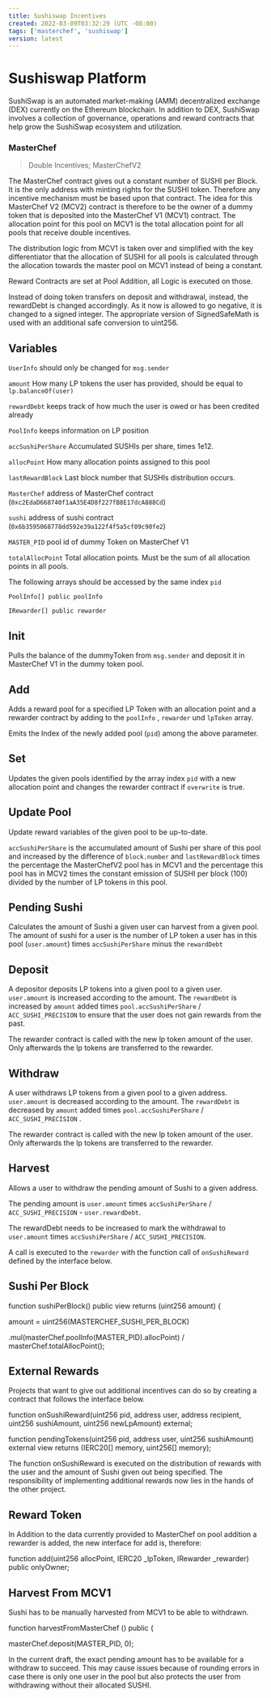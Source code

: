 ```yaml
---
title: Sushiswap Incentives
created: 2022-03-09T03:32:29 (UTC -08:00)
tags: ['masterchef', 'sushiswap']
version: latest
---
```


# Sushiswap Platform

SushiSwap is an automated market-making (AMM) decentralized exchange (DEX)
currently on the Ethereum blockchain. In addition to DEX, SushiSwap involves a
collection of governance, operations and reward contracts that help grow the
SushiSwap ecosystem and utilization.

### MasterChef

> Double Incentives; MasterChefV2

The MasterChef contract gives out a constant number of SUSHI per Block. It is
the only address with minting rights for the SUSHI token. Therefore any
incentive mechanism must be based upon that contract. The idea for this
MasterChef V2 (MCV2) contract is therefore to be the owner of a dummy token that
is deposited into the MasterChef V1 (MCV1) contract. The allocation point for
this pool on MCV1 is the total allocation point for all pools that receive
double incentives.

The distribution logic from MCV1 is taken over and simplified with the key
differentiator that the allocation of SUSHI for all pools is calculated through
the allocation towards the master pool on MCV1 instead of being a constant.

Reward Contracts are set at Pool Addition, all Logic is executed on those.

Instead of doing token transfers on deposit and withdrawal, instead, the
rewardDebt is changed accordingly. As it now is allowed to go negative, it is
changed to a signed integer. The appropriate version of SignedSafeMath is used
with an additional safe conversion to uint256.

## Variables

`UserInfo` should only be changed for `msg.sender`

`amount` How many LP tokens the user has provided, should be equal to
`lp.balanceOf(user)`

`rewardDebt` keeps track of how much the user is owed or has been credited
already

`PoolInfo` keeps information on LP position

`accSushiPerShare` Accumulated SUSHIs per share, times 1e12.

`allocPoint` How many allocation points assigned to this pool

`lastRewardBlock` Last block number that SUSHIs distribution occurs.

`MasterChef` address of MasterChef contract
(`0xc2EdaD668740f1aA35E4D8f227fB8E17dcA888Cd`)

`sushi` address of sushi contract (`0x6b3595068778dd592e39a122f4f5a5cf09c90fe2`)

`MASTER_PID` pool id of dummy Token on MasterChef V1

`totalAllocPoint` Total allocation points. Must be the sum of all allocation
points in all pools.

The following arrays should be accessed by the same index `pid`

`PoolInfo[] public poolInfo`

`IRewarder[] public rewarder`

## Init

Pulls the balance of the dummyToken from `msg.sender` and deposit it in
MasterChef V1 in the dummy token pool.

## Add

Adds a reward pool for a specified LP Token with an allocation point and a
rewarder contract by adding to the `poolInfo` , `rewarder` und `lpToken` array.

Emits the Index of the newly added pool (`pid`) among the above parameter.

## Set

Updates the given pools identified by the array index `pid` with a new
allocation point and changes the rewarder contract if `overwrite` is true.

## Update Pool

Update reward variables of the given pool to be up-to-date.

`accSushiPerShare` is the accumulated amount of Sushi per share of this pool and
increased by the difference of `block.number` and `lastRewardBlock` times the
percentage the MasterChefV2 pool has in MCV1 and the percentage this pool has in
MCV2 times the constant emission of SUSHI per block (100) divided by the number
of LP tokens in this pool.

## Pending Sushi

Calculates the amount of Sushi a given user can harvest from a given pool. The
amount of sushi for a user is the number of LP token a user has in this pool
(`user.amount`) times `accSushiPerShare` minus the `rewardDebt`

## Deposit

A depositor deposits LP tokens into a given pool to a given user. `user.amount`
is increased according to the amount. The `rewardDebt` is increased by `amount`
added times `pool.accSushiPerShare` / `ACC_SUSHI_PRECISION` to ensure that the
user does not gain rewards from the past.

The rewarder contract is called with the new lp token amount of the user. Only
afterwards the lp tokens are transferred to the rewarder.

## Withdraw

A user withdraws LP tokens from a given pool to a given address. `user.amount`
is decreased according to the amount. The `rewardDebt` is decreased by `amount`
added times `pool.accSushiPerShare` / `ACC_SUSHI_PRECISION` .

The rewarder contract is called with the new lp token amount of the user. Only
afterwards the lp tokens are transferred to the rewarder.

## Harvest

Allows a user to withdraw the pending amount of Sushi to a given address.

The pending amount is `user.amount` times `accSushiPerShare` /
`ACC_SUSHI_PRECISION` - `user.rewardDebt`.

The rewardDebt needs to be increased to mark the withdrawal to `user.amount`
times `accSushiPerShare` / `ACC_SUSHI_PRECISION`.

A call is executed to the `rewarder` with the function call of `onSushiReward`
defined by the interface below.

## Sushi Per Block

function sushiPerBlock() public view returns (uint256 amount) {

amount \= uint256(MASTERCHEF_SUSHI_PER_BLOCK)

.mul(masterChef.poolInfo(MASTER_PID).allocPoint) / masterChef.totalAllocPoint();

## External Rewards

Projects that want to give out additional incentives can do so by creating a
contract that follows the interface below.

function onSushiReward(uint256 pid, address user, address recipient, uint256
sushiAmount, uint256 newLpAmount) external;

function pendingTokens(uint256 pid, address user, uint256 sushiAmount) external
view returns (IERC20\[\] memory, uint256\[\] memory);

The function onSushiReward is executed on the distribution of rewards with the
user and the amount of Sushi given out being specified. The responsibility of
implementing additional rewards now lies in the hands of the other project.

## Reward Token

In Addition to the data currently provided to MasterChef on pool addition a
rewarder is added, the new interface for add is, therefore:

function add(uint256 allocPoint, IERC20 \_lpToken, IRewarder \_rewarder) public
onlyOwner;

## Harvest From MCV1

Sushi has to be manually harvested from MCV1 to be able to withdrawn.

function harvestFromMasterChef () public {

masterChef.deposit(MASTER_PID, 0);

In the current draft, the exact pending amount has to be available for a
withdraw to succeed. This may cause issues because of rounding errors in case
there is only one user in the pool but also protects the user from withdrawing
without their allocated SUSHI.